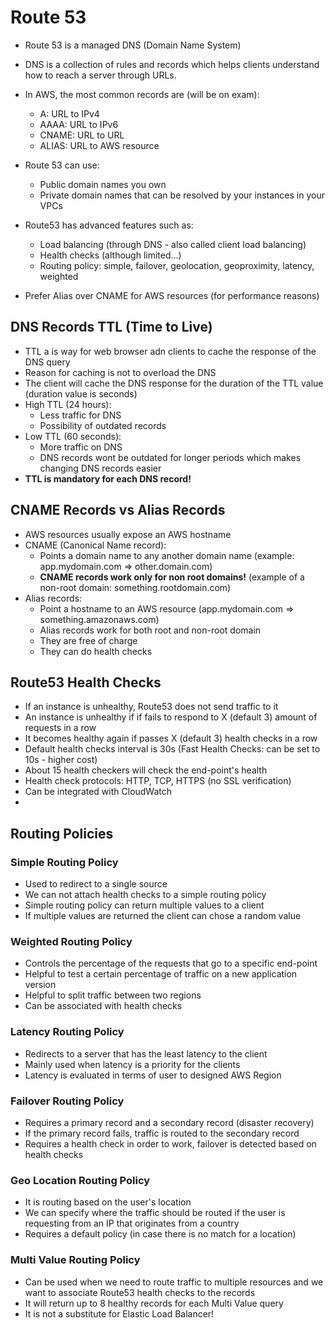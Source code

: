 # Route 53

- Route 53 is a managed DNS (Domain Name System)
- DNS is a collection of rules and records which helps clients understand how to reach a server through URLs.

- In AWS, the most common records are (will be on exam):
    - A: URL to IPv4
    - AAAA: URL to IPv6
    - CNAME: URL to URL
    - ALIAS: URL to AWS resource

- Route 53 can use:
    - Public domain names you own
    - Private domain names that can be resolved by your instances in your VPCs

- Route53 has advanced features such as:
    - Load balancing (through DNS - also called client load balancing)
    - Health checks (although limited…)
    - Routing policy: simple, failover, geolocation, geoproximity, latency, weighted

- Prefer Alias over CNAME for AWS resources (for performance reasons)

## DNS Records TTL (Time to Live)

- TTL a is way for web browser adn clients to cache the response of the DNS query
- Reason for caching is not to overload the DNS
- The client will cache the DNS response for the duration of the TTL value (duration value is seconds)
- High TTL (24 hours):
    - Less traffic for DNS
    - Possibility of outdated records
- Low TTL (60 seconds):
    - More traffic on DNS
    - DNS records wont be outdated for longer periods which makes changing DNS records easier
- **TTL is mandatory for each DNS record!**

## CNAME Records vs Alias Records

- AWS resources usually expose an AWS hostname
- CNAME (Canonical Name record): 
    - Points a domain name to any another domain name (example: app.mydomain.com => other.domain.com)
    - **CNAME records work only for non root domains!** (example of a non-root domain: something.rootdomain.com)
- Alias records:
    - Point a hostname to an AWS resource (app.mydomain.com => something.amazonaws.com)
    - Alias records work for both root and non-root domain
    - They are free of charge
    - They can do health checks

## Route53 Health Checks

- If an instance is unhealthy, Route53 does not send traffic to it
- An instance is unhealthy if if fails to respond to X (default 3) amount of requests in a row
- It becomes healthy again if passes X (default 3) health checks in a row
- Default health checks interval is 30s (Fast Health Checks: can be set to 10s - higher cost)
- About 15 health checkers will check the end-point's health
- Health check protocols: HTTP, TCP, HTTPS (no SSL verification)
- Can be integrated with CloudWatch
-

## Routing Policies

### Simple Routing Policy

- Used to redirect to a single source
- We can not attach health checks to a simple routing policy
- Simple routing policy can return multiple values to a client
- If multiple values are returned the client can chose a random value

### Weighted Routing Policy

- Controls the percentage of the requests that go to a specific end-point
- Helpful to test a certain percentage of traffic on a new application version
- Helpful to split traffic between two regions
- Can be associated with health checks

### Latency Routing Policy

- Redirects to a server that has the least latency to the client
- Mainly used when latency is a priority for the clients
- Latency is evaluated in terms of user to designed AWS Region

### Failover Routing Policy

- Requires a primary record and a secondary record (disaster recovery)
- If the primary record fails, traffic is routed to the secondary record
- Requires a health check in order to work, failover is detected based on health checks

### Geo Location Routing Policy

- It is routing based on the user's location
- We can specify where the traffic should be routed if the user is requesting from an IP that originates from a country
- Requires a default policy (in case there is no match for a location)

### Multi Value Routing Policy

- Can be used when we need to route traffic to multiple resources and we want to associate Route53 health checks to the records
- It will return up to 8 healthy records for each Multi Value query
- It is not a substitute for Elastic Load Balancer!